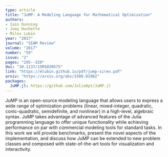 ```yaml
---
type: article
title: "JuMP: A Modeling Language for Mathematical Optimization"
authors:
- Iain Dunning
- Joey Huchette
- Miles Lubin
year: "2017"
journal: "SIAM Review"
volume: "2017"
number: "59"
issue: "2"
pages: "295--320"
doi: "10.1137/15M1020575"
link: "https://mlubin.github.io/pdf/jump-sirev.pdf"
arxiv: "https://arxiv.org/abs/1508.01982"
packages:
  JuMP.jl: https://github.com/JuliaOpt/JuMP.jl
---
```

JuMP is an open-source modeling language that allows users to express a wide range of optimization problems (linear, mixed-integer, quadratic, conic-quadratic, semidefinite, and nonlinear) in a high-level, algebraic syntax. JuMP takes advantage of advanced features of the Julia programming language to offer unique functionality while achieving performance on par with commercial modeling tools for standard tasks. In this work we will provide benchmarks, present the novel aspects of the implementation, and discuss how JuMP can be extended to new problem classes and composed with state-of-the-art tools for visualization and interactivity.
